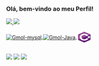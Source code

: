 ### Olá, bem-vindo ao meu Perfil!

<div>
  <a href="https://github.com/GabrielVMol">
  <img height="149em" src="https://github-readme-stats.vercel.app/api?username=gabrielvmol&show_icons=true&theme=nightowl&include_all_commits=true&count_private=true"/>
  <img height="149em" src="https://github-readme-stats.vercel.app/api/top-langs/?username=gabrielvmol&layout=compact&langs_count=7&theme=nightowl"/>
</div>
<div style="display: inline_block"><br>
  <img align="center" alt="Gmol-mysql" height="30" width="40" src="https://img.shields.io/badge/MySQL-00000F?style=for-the-badge&logo=mysql&logoColor=white">
  <img align="center" alt="Gmol-Java" height="30" width="40" src="https://img.shields.io/badge/Java-ED8B00?style=for-the-badge&logo=java&logoColor=white">
  <img align="center" alt="Gmol-Csharp" height="30" width="40" src="https://raw.githubusercontent.com/devicons/devicon/master/icons/csharp/csharp-original.svg">
</div>

  ##
  
  <div>
    
  <a href="https://instagram.com/gabrielviniciusmol" target="_blank"><img src="https://img.shields.io/badge/-Instagram-%23E4405F?style=for-the-badge&logo=instagram&logoColor=white" target="_blank"></a>
  <a href = "mailto:gabriel@live.com"><img src="https://img.shields.io/badge/-Gmail-%23333?style=for-the-badge&logo=gmail&logoColor=white" target="_blank"></a>
  <a href="https://www.linkedin.com/in/gabriel-vinicius-mol-libaneo-598234137/" target="_blank"><img src="https://img.shields.io/badge/-LinkedIn-%230077B5?style=for-the-badge&logo=linkedin&logoColor=white" target="_blank"></a> 
    
  </div>
 
